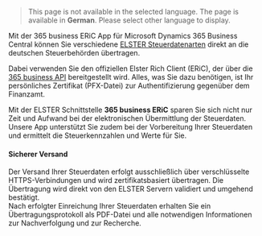 > This page is not available in the selected language. The page is available in **German**. Please select other language to display.

Mit der 365 business ERiC App für Microsoft Dynamics 365 Business Central können Sie verschiedene [ELSTER Steuerdatenarten](elster-tax-data-type/) direkt an die deutschen Steuerbehörden übertragen.

Dabei verwenden Sie den offiziellen Elster Rich Client (ERiC), der über die [365 business API](https://365businessdev.com/cloud/) bereitgestellt wird. Alles, was Sie dazu benötigen, ist Ihr persönliches Zertifikat (PFX-Datei) zur Authentifizierung gegenüber dem Finanzamt.

Mit der ELSTER Schnittstelle **365 business ERiC** sparen Sie sich nicht nur Zeit und Aufwand bei der elektronischen Übermittlung der Steuerdaten. Unsere App unterstützt Sie zudem bei der Vorbereitung Ihrer Steuerdaten und ermittelt die Steuerkennzahlen und Werte für Sie.

#### Sicherer Versand
Der Versand Ihrer Steuerdaten erfolgt ausschließlich über verschlüsselte HTTPS-Verbindungen und wird zertifikatsbasiert übertragen. Die Übertragung wird direkt von den ELSTER Servern validiert und umgehend bestätigt.<br>
Nach erfolgter Einreichung Ihrer Steuerdaten erhalten Sie ein Übertragungsprotokoll als PDF-Datei und alle notwendigen Informationen zur Nachverfolgung und zur Recherche.